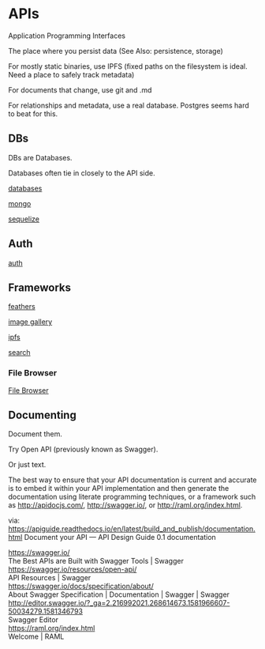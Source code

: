 # APIs

Application Programming Interfaces

The place where you persist data (See Also: persistence, storage)

For mostly static binaries, use IPFS (fixed paths on the filesystem is ideal. Need a place to safely track metadata)

For documents that change, use git and .md

For relationships and metadata, use a real database. Postgres seems hard to beat for this.

## DBs 

DBs are Databases.

Databases often tie in closely to the API side.

[databases](databases.md)

[mongo](mongo.md)

[sequelize](sequelize.md)


## Auth

[auth](auth.md)

## Frameworks

[feathers](feathers.md)

[image gallery](image-gallery.md)

[ipfs](ipfs.md)

[search](search.md)



### File Browser

[File Browser](file-browser.md)


## Documenting

Document them.

Try Open API (previously known as Swagger). 

Or just text.

The best way to ensure that your API documentation is current and accurate is to embed it within your API implementation and then generate the documentation using literate programming techniques, or a framework such as http://apidocjs.com/, http://swagger.io/, or http://raml.org/index.html.

via:
https://apiguide.readthedocs.io/en/latest/build_and_publish/documentation.html
Document your API — API Design Guide 0.1 documentation

https://swagger.io/  
The Best APIs are Built with Swagger Tools | Swagger  
https://swagger.io/resources/open-api/  
API Resources | Swagger  
https://swagger.io/docs/specification/about/  
About Swagger Specification | Documentation | Swagger | Swagger  
http://editor.swagger.io/?_ga=2.216992021.268614673.1581966607-50034279.1581346793  
Swagger Editor  
https://raml.org/index.html  
Welcome | RAML  
